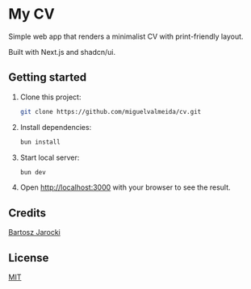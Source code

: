 # My CV

Simple web app that renders a minimalist CV with print-friendly layout.

Built with Next.js and shadcn/ui.

## Getting started

1. Clone this project:

    ```bash
    git clone https://github.com/miguelvalmeida/cv.git
    ```

2. Install dependencies:

    ```bash
    bun install
    ```

3. Start local server:

    ```bash
    bun dev
    ```

4. Open [http://localhost:3000](http://localhost:3000) with your browser to see the result.

## Credits

[Bartosz Jarocki](https://github.com/BartoszJarocki/cv/)

## License

[MIT](https://choosealicense.com/licenses/mit/)